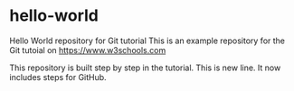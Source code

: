 # hello-world
Hello World repository for Git tutorial
This is an example repository for the Git tutoial on https://www.w3schools.com

This repository is built step by step in the tutorial.
This is new line.
It now includes steps for GitHub. 

